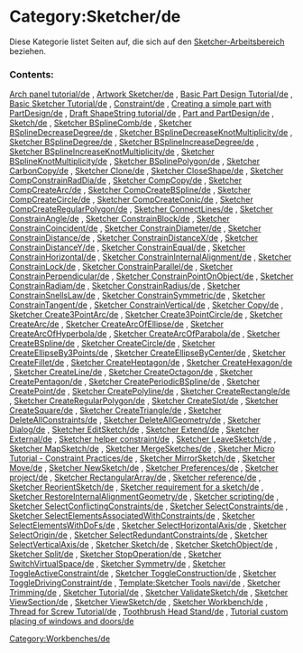 # Category:Sketcher/de
Diese Kategorie listet Seiten auf, die sich auf den [Sketcher-Arbeitsbereich](Sketcher_Workbench/de.md) beziehen.

### Contents:

[Arch panel tutorial/de](Arch_panel_tutorial/de.md) , [Artwork Sketcher/de](Artwork_Sketcher/de.md) , [Basic Part Design Tutorial/de](Basic_Part_Design_Tutorial/de.md) , [Basic Sketcher Tutorial/de](Basic_Sketcher_Tutorial/de.md) , [Constraint/de](Constraint/de.md) , [Creating a simple part with PartDesign/de](Creating_a_simple_part_with_PartDesign/de.md) , [Draft ShapeString tutorial/de](Draft_ShapeString_tutorial/de.md) , [Part and PartDesign/de](Part_and_PartDesign/de.md) , [Sketch/de](Sketch/de.md) , [Sketcher BSplineComb/de](Sketcher_BSplineComb/de.md) , [Sketcher BSplineDecreaseDegree/de](Sketcher_BSplineDecreaseDegree/de.md) , [Sketcher BSplineDecreaseKnotMultiplicity/de](Sketcher_BSplineDecreaseKnotMultiplicity/de.md) , [Sketcher BSplineDegree/de](Sketcher_BSplineDegree/de.md) , [Sketcher BSplineIncreaseDegree/de](Sketcher_BSplineIncreaseDegree/de.md) , [Sketcher BSplineIncreaseKnotMultiplicity/de](Sketcher_BSplineIncreaseKnotMultiplicity/de.md) , [Sketcher BSplineKnotMultiplicity/de](Sketcher_BSplineKnotMultiplicity/de.md) , [Sketcher BSplinePolygon/de](Sketcher_BSplinePolygon/de.md) , [Sketcher CarbonCopy/de](Sketcher_CarbonCopy/de.md) , [Sketcher Clone/de](Sketcher_Clone/de.md) , [Sketcher CloseShape/de](Sketcher_CloseShape/de.md) , [Sketcher CompConstrainRadDia/de](Sketcher_CompConstrainRadDia/de.md) , [Sketcher CompCopy/de](Sketcher_CompCopy/de.md) , [Sketcher CompCreateArc/de](Sketcher_CompCreateArc/de.md) , [Sketcher CompCreateBSpline/de](Sketcher_CompCreateBSpline/de.md) , [Sketcher CompCreateCircle/de](Sketcher_CompCreateCircle/de.md) , [Sketcher CompCreateConic/de](Sketcher_CompCreateConic/de.md) , [Sketcher CompCreateRegularPolygon/de](Sketcher_CompCreateRegularPolygon/de.md) , [Sketcher ConnectLines/de](Sketcher_ConnectLines/de.md) , [Sketcher ConstrainAngle/de](Sketcher_ConstrainAngle/de.md) , [Sketcher ConstrainBlock/de](Sketcher_ConstrainBlock/de.md) , [Sketcher ConstrainCoincident/de](Sketcher_ConstrainCoincident/de.md) , [Sketcher ConstrainDiameter/de](Sketcher_ConstrainDiameter/de.md) , [Sketcher ConstrainDistance/de](Sketcher_ConstrainDistance/de.md) , [Sketcher ConstrainDistanceX/de](Sketcher_ConstrainDistanceX/de.md) , [Sketcher ConstrainDistanceY/de](Sketcher_ConstrainDistanceY/de.md) , [Sketcher ConstrainEqual/de](Sketcher_ConstrainEqual/de.md) , [Sketcher ConstrainHorizontal/de](Sketcher_ConstrainHorizontal/de.md) , [Sketcher ConstrainInternalAlignment/de](Sketcher_ConstrainInternalAlignment/de.md) , [Sketcher ConstrainLock/de](Sketcher_ConstrainLock/de.md) , [Sketcher ConstrainParallel/de](Sketcher_ConstrainParallel/de.md) , [Sketcher ConstrainPerpendicular/de](Sketcher_ConstrainPerpendicular/de.md) , [Sketcher ConstrainPointOnObject/de](Sketcher_ConstrainPointOnObject/de.md) , [Sketcher ConstrainRadiam/de](Sketcher_ConstrainRadiam/de.md) , [Sketcher ConstrainRadius/de](Sketcher_ConstrainRadius/de.md) , [Sketcher ConstrainSnellsLaw/de](Sketcher_ConstrainSnellsLaw/de.md) , [Sketcher ConstrainSymmetric/de](Sketcher_ConstrainSymmetric/de.md) , [Sketcher ConstrainTangent/de](Sketcher_ConstrainTangent/de.md) , [Sketcher ConstrainVertical/de](Sketcher_ConstrainVertical/de.md) , [Sketcher Copy/de](Sketcher_Copy/de.md) , [Sketcher Create3PointArc/de](Sketcher_Create3PointArc/de.md) , [Sketcher Create3PointCircle/de](Sketcher_Create3PointCircle/de.md) , [Sketcher CreateArc/de](Sketcher_CreateArc/de.md) , [Sketcher CreateArcOfEllipse/de](Sketcher_CreateArcOfEllipse/de.md) , [Sketcher CreateArcOfHyperbola/de](Sketcher_CreateArcOfHyperbola/de.md) , [Sketcher CreateArcOfParabola/de](Sketcher_CreateArcOfParabola/de.md) , [Sketcher CreateBSpline/de](Sketcher_CreateBSpline/de.md) , [Sketcher CreateCircle/de](Sketcher_CreateCircle/de.md) , [Sketcher CreateEllipseBy3Points/de](Sketcher_CreateEllipseBy3Points/de.md) , [Sketcher CreateEllipseByCenter/de](Sketcher_CreateEllipseByCenter/de.md) , [Sketcher CreateFillet/de](Sketcher_CreateFillet/de.md) , [Sketcher CreateHeptagon/de](Sketcher_CreateHeptagon/de.md) , [Sketcher CreateHexagon/de](Sketcher_CreateHexagon/de.md) , [Sketcher CreateLine/de](Sketcher_CreateLine/de.md) , [Sketcher CreateOctagon/de](Sketcher_CreateOctagon/de.md) , [Sketcher CreatePentagon/de](Sketcher_CreatePentagon/de.md) , [Sketcher CreatePeriodicBSpline/de](Sketcher_CreatePeriodicBSpline/de.md) , [Sketcher CreatePoint/de](Sketcher_CreatePoint/de.md) , [Sketcher CreatePolyline/de](Sketcher_CreatePolyline/de.md) , [Sketcher CreateRectangle/de](Sketcher_CreateRectangle/de.md) , [Sketcher CreateRegularPolygon/de](Sketcher_CreateRegularPolygon/de.md) , [Sketcher CreateSlot/de](Sketcher_CreateSlot/de.md) , [Sketcher CreateSquare/de](Sketcher_CreateSquare/de.md) , [Sketcher CreateTriangle/de](Sketcher_CreateTriangle/de.md) , [Sketcher DeleteAllConstraints/de](Sketcher_DeleteAllConstraints/de.md) , [Sketcher DeleteAllGeometry/de](Sketcher_DeleteAllGeometry/de.md) , [Sketcher Dialog/de](Sketcher_Dialog/de.md) , [Sketcher EditSketch/de](Sketcher_EditSketch/de.md) , [Sketcher Extend/de](Sketcher_Extend/de.md) , [Sketcher External/de](Sketcher_External/de.md) , [Sketcher helper constraint/de](Sketcher_helper_constraint/de.md) , [Sketcher LeaveSketch/de](Sketcher_LeaveSketch/de.md) , [Sketcher MapSketch/de](Sketcher_MapSketch/de.md) , [Sketcher MergeSketches/de](Sketcher_MergeSketches/de.md) , [Sketcher Micro Tutorial - Constraint Practices/de](Sketcher_Micro_Tutorial_-_Constraint_Practices/de.md) , [Sketcher MirrorSketch/de](Sketcher_MirrorSketch/de.md) , [Sketcher Move/de](Sketcher_Move/de.md) , [Sketcher NewSketch/de](Sketcher_NewSketch/de.md) , [Sketcher Preferences/de](Sketcher_Preferences/de.md) , [Sketcher project/de](Sketcher_project/de.md) , [Sketcher RectangularArray/de](Sketcher_RectangularArray/de.md) , [Sketcher reference/de](Sketcher_reference/de.md) , [Sketcher ReorientSketch/de](Sketcher_ReorientSketch/de.md) , [Sketcher requirement for a sketch/de](Sketcher_requirement_for_a_sketch/de.md) , [Sketcher RestoreInternalAlignmentGeometry/de](Sketcher_RestoreInternalAlignmentGeometry/de.md) , [Sketcher scripting/de](Sketcher_scripting/de.md) , [Sketcher SelectConflictingConstraints/de](Sketcher_SelectConflictingConstraints/de.md) , [Sketcher SelectConstraints/de](Sketcher_SelectConstraints/de.md) , [Sketcher SelectElementsAssociatedWithConstraints/de](Sketcher_SelectElementsAssociatedWithConstraints/de.md) , [Sketcher SelectElementsWithDoFs/de](Sketcher_SelectElementsWithDoFs/de.md) , [Sketcher SelectHorizontalAxis/de](Sketcher_SelectHorizontalAxis/de.md) , [Sketcher SelectOrigin/de](Sketcher_SelectOrigin/de.md) , [Sketcher SelectRedundantConstraints/de](Sketcher_SelectRedundantConstraints/de.md) , [Sketcher SelectVerticalAxis/de](Sketcher_SelectVerticalAxis/de.md) , [Sketcher Sketch/de](Sketcher_Sketch/de.md) , [Sketcher SketchObject/de](Sketcher_SketchObject/de.md) , [Sketcher Split/de](Sketcher_Split/de.md) , [Sketcher StopOperation/de](Sketcher_StopOperation/de.md) , [Sketcher SwitchVirtualSpace/de](Sketcher_SwitchVirtualSpace/de.md) , [Sketcher Symmetry/de](Sketcher_Symmetry/de.md) , [Sketcher ToggleActiveConstraint/de](Sketcher_ToggleActiveConstraint/de.md) , [Sketcher ToggleConstruction/de](Sketcher_ToggleConstruction/de.md) , [Sketcher ToggleDrivingConstraint/de](Sketcher_ToggleDrivingConstraint/de.md) , [Template:Sketcher Tools navi/de](Template:Sketcher_Tools_navi/de.md) , [Sketcher Trimming/de](Sketcher_Trimming/de.md) , [Sketcher Tutorial/de](Sketcher_Tutorial/de.md) , [Sketcher ValidateSketch/de](Sketcher_ValidateSketch/de.md) , [Sketcher ViewSection/de](Sketcher_ViewSection/de.md) , [Sketcher ViewSketch/de](Sketcher_ViewSketch/de.md) , [Sketcher Workbench/de](Sketcher_Workbench/de.md) , [Thread for Screw Tutorial/de](Thread_for_Screw_Tutorial/de.md) , [Toothbrush Head Stand/de](Toothbrush_Head_Stand/de.md) , [Tutorial custom placing of windows and doors/de](Tutorial_custom_placing_of_windows_and_doors/de.md)

[Category:Workbenches/de](Category:Workbenches/de.md)
